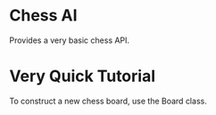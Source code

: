 # Chess AI

Provides a very basic chess API. 

# Very Quick Tutorial

To construct a new chess board, use the Board class.

